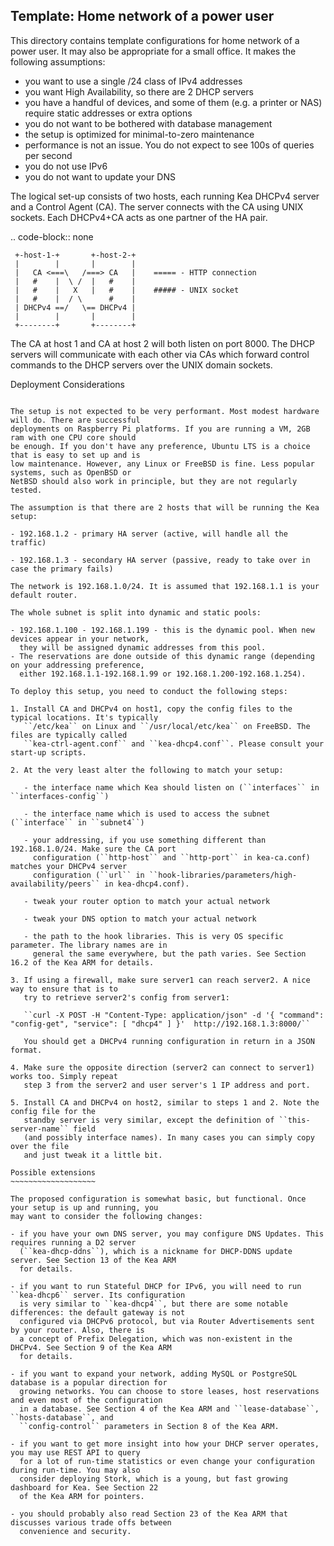 Template: Home network of a power user
--------------------------------------

This directory contains template configurations for home network of a power user. It may also be
appropriate for a small office. It makes the following assumptions:

- you want to use a single /24 class of IPv4 addresses
- you want High Availability, so there are 2 DHCP servers
- you have a handful of devices, and some of them (e.g. a printer or NAS) require
  static addresses or extra options
- you do not want to be bothered with database management
- the setup is optimized for minimal-to-zero maintenance
- performance is not an issue. You do not expect to see 100s of queries per second
- you do not use IPv6
- you do not want to update your DNS

The logical set-up consists of two hosts, each running Kea DHCPv4 server and a Control Agent (CA).
The server connects with the CA using UNIX sockets. Each DHCPv4+CA acts as one partner of the HA
pair.

.. code-block:: none

  ```
   +-host-1-+       +-host-2-+
   |        |       |        |
   |   CA <===\   /===> CA   |    ===== - HTTP connection
   |   #    |  \ /  |   #    |
   |   #    |   X   |   #    |    ##### - UNIX socket
   |   #    |  / \      #    |
   | DHCPv4 ==/   \== DHCPv4 |
   |        |       |        |
   +--------+       +--------+
  ```

The CA at host 1 and CA at host 2 will both listen on port 8000. The DHCP servers will communicate
with each other via CAs which forward control commands to the DHCP servers over the UNIX domain
sockets.

Deployment Considerations
~~~~~~~~~~~~~~~~~~~~~~~~~

The setup is not expected to be very performant. Most modest hardware will do. There are successful
deployments on Raspberry Pi platforms. If you are running a VM, 2GB ram with one CPU core should
be enough. If you don't have any preference, Ubuntu LTS is a choice that is easy to set up and is
low maintenance. However, any Linux or FreeBSD is fine. Less popular systems, such as OpenBSD or
NetBSD should also work in principle, but they are not regularly tested.

The assumption is that there are 2 hosts that will be running the Kea setup:

- 192.168.1.2 - primary HA server (active, will handle all the traffic)

- 192.168.1.3 - secondary HA server (passive, ready to take over in case the primary fails)

The network is 192.168.1.0/24. It is assumed that 192.168.1.1 is your default router.

The whole subnet is split into dynamic and static pools:

- 192.168.1.100 - 192.168.1.199 - this is the dynamic pool. When new devices appear in your network,
  they will be assigned dynamic addresses from this pool.
- The reservations are done outside of this dynamic range (depending on your addressing preference,
  either 192.168.1.1-192.168.1.99 or 192.168.1.200-192.168.1.254).

To deploy this setup, you need to conduct the following steps:

1. Install CA and DHCPv4 on host1, copy the config files to the typical locations. It's typically
   ``/etc/kea`` on Linux and ``/usr/local/etc/kea`` on FreeBSD. The files are typically called
   ``kea-ctrl-agent.conf`` and ``kea-dhcp4.conf``. Please consult your start-up scripts.

2. At the very least alter the following to match your setup:

   - the interface name which Kea should listen on (``interfaces`` in ``interfaces-config``)

   - the interface name which is used to access the subnet (``interface`` in ``subnet4``)

   - your addressing, if you use something different than 192.168.1.0/24. Make sure the CA port
     configuration (``http-host`` and ``http-port`` in kea-ca.conf) matches your DHCPv4 server
     configuration (``url`` in ``hook-libraries/parameters/high-availability/peers`` in kea-dhcp4.conf).

   - tweak your router option to match your actual network

   - tweak your DNS option to match your actual network

   - the path to the hook libraries. This is very OS specific parameter. The library names are in
     general the same everywhere, but the path varies. See Section 16.2 of the Kea ARM for details.

3. If using a firewall, make sure server1 can reach server2. A nice way to ensure that is to
   try to retrieve server2's config from server1:

   ``curl -X POST -H "Content-Type: application/json" -d '{ "command": "config-get", "service": [ "dhcp4" ] }'  http://192.168.1.3:8000/``

   You should get a DHCPv4 running configuration in return in a JSON format.

4. Make sure the opposite direction (server2 can connect to server1) works too. Simply repeat
   step 3 from the server2 and user server's 1 IP address and port.

5. Install CA and DHCPv4 on host2, similar to steps 1 and 2. Note the config file for the
   standby server is very similar, except the definition of ``this-server-name`` field
   (and possibly interface names). In many cases you can simply copy over the file
   and just tweak it a little bit.

Possible extensions
~~~~~~~~~~~~~~~~~~~

The proposed configuration is somewhat basic, but functional. Once your setup is up and running, you
may want to consider the following changes:

- if you have your own DNS server, you may configure DNS Updates. This requires running a D2 server
  (``kea-dhcp-ddns``), which is a nickname for DHCP-DDNS update server. See Section 13 of the Kea ARM
  for details.

- if you want to run Stateful DHCP for IPv6, you will need to run ``kea-dhcp6`` server. Its configuration
  is very similar to ``kea-dhcp4``, but there are some notable differences: the default gateway is not
  configured via DHCPv6 protocol, but via Router Advertisements sent by your router. Also, there is
  a concept of Prefix Delegation, which was non-existent in the DHCPv4. See Section 9 of the Kea ARM
  for details.

- if you want to expand your network, adding MySQL or PostgreSQL database is a popular direction for
  growing networks. You can choose to store leases, host reservations and even most of the configuration
  in a database. See Section 4 of the Kea ARM and ``lease-database``, ``hosts-database``, and
  ``config-control`` parameters in Section 8 of the Kea ARM.

- if you want to get more insight into how your DHCP server operates, you may use REST API to query
  for a lot of run-time statistics or even change your configuration during run-time. You may also
  consider deploying Stork, which is a young, but fast growing dashboard for Kea. See Section 22
  of the Kea ARM for pointers.

- you should probably also read Section 23 of the Kea ARM that discusses various trade offs between
  convenience and security.
